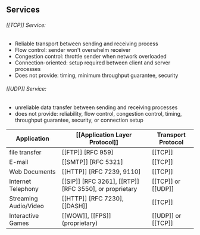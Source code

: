## Services
###### [[TCP]] Service:
- Reliable transport between sending and receiving process
- Flow control: sender won't overwhelm receiver
- Congestion control: throttle sender when network overloaded
- Connection-oriented: setup required between client and server processes
- Does not provide: timing, minimum throughput guarantee, security
###### [[UDP]] Service:
- unreliable data transfer between sending and receiving processes
- does not provide: reliability, flow control, congestion control, timing, throughput guarantee, security, or connection setup

| Application           | [[Application Layer Protocol]]                           | Transport Protocol |
| --------------------- | -------------------------------------------------------- | ------------------ |
| file transfer         | [[FTP]] \[RFC 959]                                       | [[TCP]]            |
| E-mail                | [[SMTP]] \[RFC 5321]                                     | [[TCP]]            |
| Web Documents         | [[HTTP]] \[RFC 7239, 9110]                               | [[TCP]]            |
| Internet Telephony    | [[SIP]] \[RFC 3261], [[RTP]] \[RFC 3550], or proprietary | [[TCP]] or [[UDP]] |
| Streaming Audio/Video | [[HTTP]] \[RFC 7230], [[DASH]]                           | [[TCP]]            |
| Interactive Games     | [[WOW]], [[FPS]] (proprietary)                           | [[UDP]] or [[TCP]] |

